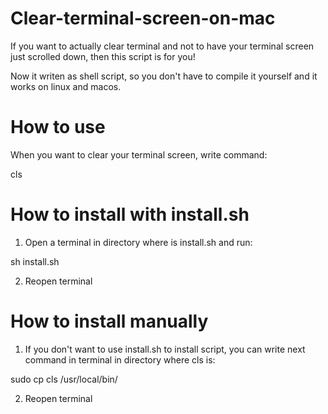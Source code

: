 # Clear-terminal-screen-on-mac
If you want to actually clear terminal and not to have your terminal screen just scrolled down, then this script is for you!

Now it writen as shell script, so you don't have to compile it yourself and it works on linux and macos.

# How to use 
When you want to clear your terminal screen, write command:

cls

# How to install with install.sh
1. Open a terminal in directory where is install.sh and run:

sh install.sh

2. Reopen terminal

# How to install manually
1. If you don't want to use install.sh to install script, you can write next command in terminal in directory where cls is:

sudo cp cls /usr/local/bin/

2. Reopen terminal

